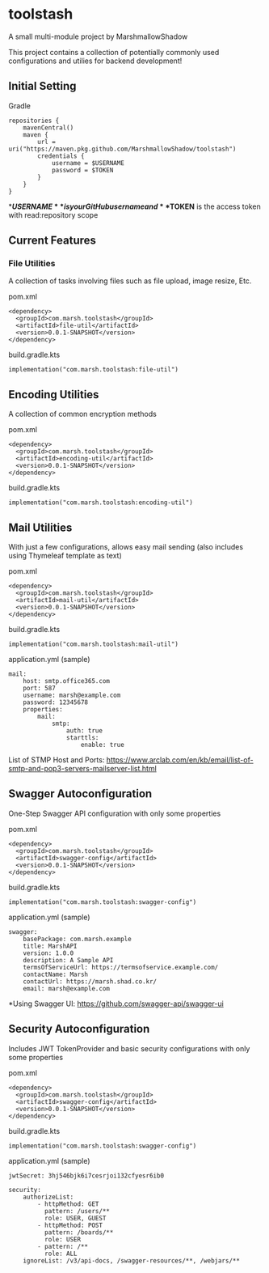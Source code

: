 # toolstash

A small multi-module project by MarshmallowShadow

This project contains a collection of potentially commonly used configurations and utilies for backend development!

## Initial Setting

Gradle

```
repositories {
	mavenCentral()
	maven {
		url = uri("https://maven.pkg.github.com/MarshmallowShadow/toolstash")
		credentials {
			username = $USERNAME
			password = $TOKEN
		}
	}
}
```
***$USERNAME** is your GitHub username and **$TOKEN** is the access token with read:repository scope

## Current Features

### File Utilities

A collection of tasks involving files such as file upload, image resize, Etc.

pom.xml

```
<dependency>
  <groupId>com.marsh.toolstash</groupId>
  <artifactId>file-util</artifactId>
  <version>0.0.1-SNAPSHOT</version>
</dependency> 
```

build.gradle.kts

```
implementation("com.marsh.toolstash:file-util")
```

## Encoding Utilities

A collection of common encryption methods

pom.xml

```
<dependency>
  <groupId>com.marsh.toolstash</groupId>
  <artifactId>encoding-util</artifactId>
  <version>0.0.1-SNAPSHOT</version>
</dependency> 
```

build.gradle.kts

```
implementation("com.marsh.toolstash:encoding-util")
```

## Mail Utilities

With just a few configurations, allows easy mail sending (also includes using Thymeleaf template as text)

pom.xml

```
<dependency>
  <groupId>com.marsh.toolstash</groupId>
  <artifactId>mail-util</artifactId>
  <version>0.0.1-SNAPSHOT</version>
</dependency> 
```

build.gradle.kts

```
implementation("com.marsh.toolstash:mail-util")
```

application.yml (sample)

```
mail:
	host: smtp.office365.com
	port: 587
	username: marsh@example.com
	password: 12345678
	properties: 
	    mail:
            smtp:
                auth: true
                starttls:
                    enable: true
```

List of STMP Host and Ports: https://www.arclab.com/en/kb/email/list-of-smtp-and-pop3-servers-mailserver-list.html

## Swagger Autoconfiguration

One-Step Swagger API configuration with only some properties

pom.xml

```
<dependency>
  <groupId>com.marsh.toolstash</groupId>
  <artifactId>swagger-config</artifactId>
  <version>0.0.1-SNAPSHOT</version>
</dependency> 
```

build.gradle.kts

```
implementation("com.marsh.toolstash:swagger-config")
```

application.yml (sample)

```
swagger:
	basePackage: com.marsh.example
	title: MarshAPI
	version: 1.0.0
	description: A Sample API
	termsOfServiceUrl: https://termsofservice.example.com/
	contactName: Marsh
	contactUrl: https://marsh.shad.co.kr/
	email: marsh@example.com
```

*Using Swagger UI: https://github.com/swagger-api/swagger-ui

## Security Autoconfiguration

Includes JWT TokenProvider and basic security configurations with only some properties

pom.xml

```
<dependency>
  <groupId>com.marsh.toolstash</groupId>
  <artifactId>swagger-config</artifactId>
  <version>0.0.1-SNAPSHOT</version>
</dependency> 
```

build.gradle.kts

```
implementation("com.marsh.toolstash:swagger-config")
```

application.yml (sample)

```
jwtSecret: 3hj546bjk6i7cesrjoi132cfyesr6ib0

security:
	authorizeList:
		- httpMethod: GET
		  pattern: /users/**
		  role: USER, GUEST
		- httpMethod: POST
		  pattern: /boards/**
		  role: USER
		- pattern: /**
		  role: ALL
	ignoreList: /v3/api-docs, /swagger-resources/**, /webjars/**
```